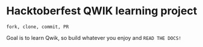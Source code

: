 # Hacktoberfest QWIK learning project

`fork, clone, commit, PR`

Goal is to learn Qwik, so build whatever you enjoy and `READ THE DOCS!`